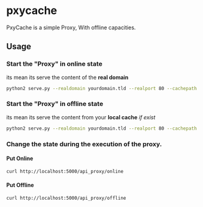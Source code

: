 pxycache
========

PxyCache is a simple Proxy, With offline capacities.

## Usage


### Start the "Proxy" in online state
its mean its serve the content of the __real domain__

```bash
python2 serve.py --realdomain yourdomain.tld --realport 80 --cachepath "/tmp/cache" --online
```

### Start the "Proxy" in offline state
its mean its serve the content from your __local cache__ _if exist_

```bash
python2 serve.py --realdomain yourdomain.tld --realport 80 --cachepath "/tmp/cache" --offline
```

### Change the state during the execution of the proxy.

#### Put Online

```bash
curl http://localhost:5000/api_proxy/online
```

#### Put Offline

```bash
curl http://localhost:5000/api_proxy/offline
```